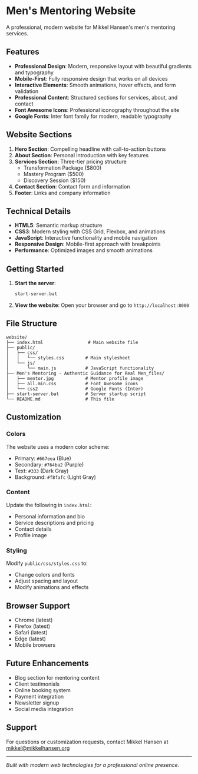 # Men's Mentoring Website

A professional, modern website for Mikkel Hansen's men's mentoring services.

## Features

- **Professional Design**: Modern, responsive layout with beautiful gradients and typography
- **Mobile-First**: Fully responsive design that works on all devices
- **Interactive Elements**: Smooth animations, hover effects, and form validation
- **Professional Content**: Structured sections for services, about, and contact
- **Font Awesome Icons**: Professional iconography throughout the site
- **Google Fonts**: Inter font family for modern, readable typography

## Website Sections

1. **Hero Section**: Compelling headline with call-to-action buttons
2. **About Section**: Personal introduction with key features
3. **Services Section**: Three-tier pricing structure
   - Transformation Package ($800)
   - Mastery Program ($500)
   - Discovery Session ($150)
4. **Contact Section**: Contact form and information
5. **Footer**: Links and company information

## Technical Details

- **HTML5**: Semantic markup structure
- **CSS3**: Modern styling with CSS Grid, Flexbox, and animations
- **JavaScript**: Interactive functionality and mobile navigation
- **Responsive Design**: Mobile-first approach with breakpoints
- **Performance**: Optimized images and smooth animations

## Getting Started

1. **Start the server**:
   ```bash
   start-server.bat
   ```

2. **View the website**:
   Open your browser and go to `http://localhost:8000`

## File Structure

```
website/
├── index.html                 # Main website file
├── public/
│   ├── css/
│   │   └── styles.css        # Main stylesheet
│   └── js/
│       └── main.js           # JavaScript functionality
├── Men's Mentoring - Authentic Guidance for Real Men_files/
│   ├── mentor.jpg            # Mentor profile image
│   ├── all.min.css           # Font Awesome icons
│   └── css2                  # Google Fonts (Inter)
├── start-server.bat          # Server startup script
└── README.md                 # This file
```

## Customization

### Colors
The website uses a modern color scheme:
- Primary: `#667eea` (Blue)
- Secondary: `#764ba2` (Purple)
- Text: `#333` (Dark Gray)
- Background: `#f8fafc` (Light Gray)

### Content
Update the following in `index.html`:
- Personal information and bio
- Service descriptions and pricing
- Contact details
- Profile image

### Styling
Modify `public/css/styles.css` to:
- Change colors and fonts
- Adjust spacing and layout
- Modify animations and effects

## Browser Support

- Chrome (latest)
- Firefox (latest)
- Safari (latest)
- Edge (latest)
- Mobile browsers

## Future Enhancements

- Blog section for mentoring content
- Client testimonials
- Online booking system
- Payment integration
- Newsletter signup
- Social media integration

## Support

For questions or customization requests, contact Mikkel Hansen at mikkel@mikkelhansen.org

---

*Built with modern web technologies for a professional online presence.*

